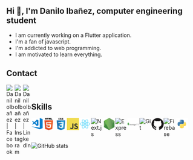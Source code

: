 ## Hi 👋, I'm Danilo Ibañez, computer engineering student
- I am currently working on a Flutter application.
- I'm a fan of javascript.
- I'm addicted to web programming.
- I am motivated to learn everything.

## Contact
[<img align="left" alt="DaniloIbañez | Facebook" width="22px" src="https://cdn.jsdelivr.net/npm/simple-icons@3.4.1/icons/facebook.svg" />][fb]
[<img align="left" alt="DaniloIbañez | Instagram" width="22px" src="https://cdn.jsdelivr.net/npm/simple-icons@v3/icons/instagram.svg" />][ig]
[<img align="left" alt="DaniloIbañez | LinkedIn" width="22px" src="https://cdn.jsdelivr.net/npm/simple-icons@v3/icons/linkedin.svg" />][linkedin]

[fb]: https://www.facebook.com/profile.php?id=100005567658510
[ig]: https://www.instagram.com/dani_lo._/
[linkedin]: https://www.linkedin.com/in/danilo-ib%C3%A1%C3%B1ez-rojas-361a661a6/

<br />

## Skills
<img align="left" title="Visual Studio Code" alt="Visual Studio Code" width="30" src="https://raw.githubusercontent.com/github/explore/80688e429a7d4ef2fca1e82350fe8e3517d3494d/topics/visual-studio-code/visual-studio-code.png" />
<img align="left" title="HTML5" alt="HTML5" width="32" src="https://raw.githubusercontent.com/github/explore/80688e429a7d4ef2fca1e82350fe8e3517d3494d/topics/html/html.png" />
<img align="left" title="CSS3" alt="CSS3" width="32" src="https://raw.githubusercontent.com/github/explore/80688e429a7d4ef2fca1e82350fe8e3517d3494d/topics/css/css.png" />
<img align="left" title="JavaScript" alt="JavaScript" width="32" src="https://raw.githubusercontent.com/github/explore/80688e429a7d4ef2fca1e82350fe8e3517d3494d/topics/javascript/javascript.png" />
<img align="left" title="React.js" alt="React.js" width="32" src="https://raw.githubusercontent.com/github/explore/80688e429a7d4ef2fca1e82350fe8e3517d3494d/topics/react/react.png" />
<img align="left" title="Next.js" alt="Next.js" width="32" src="https://www.ongraph.com/wp-content/uploads/2018/02/nextjs_icon.png" />
<img align="left" title="Node.js" alt="Node.js" width="32" src="https://raw.githubusercontent.com/github/explore/80688e429a7d4ef2fca1e82350fe8e3517d3494d/topics/nodejs/nodejs.png" />
<img align="left" title="Express" alt="Express" width="32" src="https://img2.pngio.com/express-js-png-5-png-image-expressjs-png-800_800.png" />
<img align="left" title="MongoDB" alt="MongoDB" width="32" src="https://raw.githubusercontent.com/github/explore/80688e429a7d4ef2fca1e82350fe8e3517d3494d/topics/mongodb/mongodb.png"
<img align="left" title="Git" alt="GitH" width="32" src="https://img.icons8.com/color/48/000000/git.png" />
<img align="left" title="Git" alt="Git" width="32" src="https://img.icons8.com/color/48/000000/git.png"/>
<img align="left" title="GitHub" alt="GitHub" width="32" src="https://raw.githubusercontent.com/github/explore/78df643247d429f6cc873026c0622819ad797942/topics/github/github.png" />
<img align="left" title="Firebase" alt="Firebase" width="32" src="https://img.icons8.com/color/48/000000/firebase.png" />
<img align="left" title="Python" alt="Python" width="32" src="https://raw.githubusercontent.com/github/explore/80688e429a7d4ef2fca1e82350fe8e3517d3494d/topics/python/python.png" />

<br />
<br />
<br />

![GitHub stats](https://github-readme-stats.vercel.app/api?username=Soumraked&show_icons=true)  

